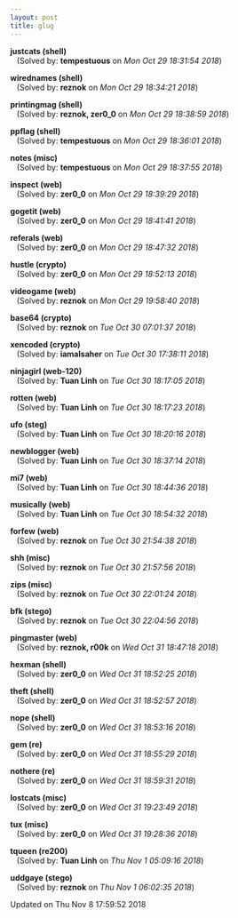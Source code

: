 ```yaml
---
layout: post
title: glug
---
```


<!--break-->

**justcats (shell)**  
&nbsp;&nbsp;&nbsp;(Solved by: **tempestuous** on _Mon Oct 29 18:31:54 2018_)  
  
**wirednames (shell)**  
&nbsp;&nbsp;&nbsp;(Solved by: **reznok** on _Mon Oct 29 18:34:21 2018_)  
  
**printingmag (shell)**  
&nbsp;&nbsp;&nbsp;(Solved by: **reznok, zer0_0** on _Mon Oct 29 18:38:59 2018_)  
  
**ppflag (shell)**  
&nbsp;&nbsp;&nbsp;(Solved by: **tempestuous** on _Mon Oct 29 18:36:01 2018_)  
  
**notes (misc)**  
&nbsp;&nbsp;&nbsp;(Solved by: **tempestuous** on _Mon Oct 29 18:37:55 2018_)  
  
**inspect (web)**  
&nbsp;&nbsp;&nbsp;(Solved by: **zer0_0** on _Mon Oct 29 18:39:29 2018_)  
  
**gogetit (web)**  
&nbsp;&nbsp;&nbsp;(Solved by: **zer0_0** on _Mon Oct 29 18:41:41 2018_)  
  
**referals (web)**  
&nbsp;&nbsp;&nbsp;(Solved by: **zer0_0** on _Mon Oct 29 18:47:32 2018_)  
  
**hustle (crypto)**  
&nbsp;&nbsp;&nbsp;(Solved by: **zer0_0** on _Mon Oct 29 18:52:13 2018_)  
  
**videogame (web)**  
&nbsp;&nbsp;&nbsp;(Solved by: **reznok** on _Mon Oct 29 19:58:40 2018_)  
  
**base64 (crypto)**  
&nbsp;&nbsp;&nbsp;(Solved by: **reznok** on _Tue Oct 30 07:01:37 2018_)  
  
**xencoded (crypto)**  
&nbsp;&nbsp;&nbsp;(Solved by: **iamalsaher** on _Tue Oct 30 17:38:11 2018_)  
  
**ninjagirl (web-120)**  
&nbsp;&nbsp;&nbsp;(Solved by: **Tuan Linh** on _Tue Oct 30 18:17:05 2018_)  
  
**rotten (web)**  
&nbsp;&nbsp;&nbsp;(Solved by: **Tuan Linh** on _Tue Oct 30 18:17:23 2018_)  
  
**ufo (steg)**  
&nbsp;&nbsp;&nbsp;(Solved by: **Tuan Linh** on _Tue Oct 30 18:20:16 2018_)  
  
**newblogger (web)**  
&nbsp;&nbsp;&nbsp;(Solved by: **Tuan Linh** on _Tue Oct 30 18:37:14 2018_)  
  
**mi7 (web)**  
&nbsp;&nbsp;&nbsp;(Solved by: **Tuan Linh** on _Tue Oct 30 18:44:36 2018_)  
  
**musically (web)**  
&nbsp;&nbsp;&nbsp;(Solved by: **Tuan Linh** on _Tue Oct 30 18:54:32 2018_)  
  
**forfew (web)**  
&nbsp;&nbsp;&nbsp;(Solved by: **reznok** on _Tue Oct 30 21:54:38 2018_)  
  
**shh (misc)**  
&nbsp;&nbsp;&nbsp;(Solved by: **reznok** on _Tue Oct 30 21:57:56 2018_)  
  
**zips (misc)**  
&nbsp;&nbsp;&nbsp;(Solved by: **reznok** on _Tue Oct 30 22:01:24 2018_)  
  
**bfk (stego)**  
&nbsp;&nbsp;&nbsp;(Solved by: **reznok** on _Tue Oct 30 22:04:56 2018_)  
  
**pingmaster (web)**  
&nbsp;&nbsp;&nbsp;(Solved by: **reznok, r00k** on _Wed Oct 31 18:47:18 2018_)  
  
**hexman (shell)**  
&nbsp;&nbsp;&nbsp;(Solved by: **zer0_0** on _Wed Oct 31 18:52:25 2018_)  
  
**theft (shell)**  
&nbsp;&nbsp;&nbsp;(Solved by: **zer0_0** on _Wed Oct 31 18:52:57 2018_)  
  
**nope (shell)**  
&nbsp;&nbsp;&nbsp;(Solved by: **zer0_0** on _Wed Oct 31 18:53:16 2018_)  
  
**gem (re)**  
&nbsp;&nbsp;&nbsp;(Solved by: **zer0_0** on _Wed Oct 31 18:55:29 2018_)  
  
**nothere (re)**  
&nbsp;&nbsp;&nbsp;(Solved by: **zer0_0** on _Wed Oct 31 18:59:31 2018_)  
  
**lostcats (misc)**  
&nbsp;&nbsp;&nbsp;(Solved by: **zer0_0** on _Wed Oct 31 19:23:49 2018_)  
  
**tux (misc)**  
&nbsp;&nbsp;&nbsp;(Solved by: **zer0_0** on _Wed Oct 31 19:28:36 2018_)  
  
**tqueen (re200)**  
&nbsp;&nbsp;&nbsp;(Solved by: **Tuan Linh** on _Thu Nov  1 05:09:16 2018_)  
  
**uddgaye (stego)**  
&nbsp;&nbsp;&nbsp;(Solved by: **reznok** on _Thu Nov  1 06:02:35 2018_)  
  


Updated on Thu Nov  8 17:59:52 2018
